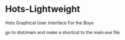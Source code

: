 # Hots-Lightweight
Hots Graphical User Interface For the Boys

go to dist/main and make a shortcut to the main.exe file
